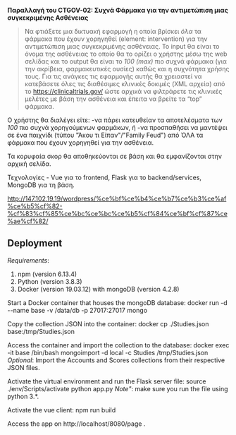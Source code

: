    **Παραλλαγή του CTGOV-02: Συχνά Φάρμακα για την αντιμετώπιση μιας συγκεκριμένης Ασθένειας**

   >Να φτιάξετε μια δικτυακή εφαρμογή η οποία βρίσκει *όλα* τα φάρμακα που έχουν χορηγηθεί (element: intervention) για την αντιμετώπιση μιας συγκεκριμένης ασθένειας.
   >Το input θα είναι το όνομα της ασθένειας το οποίο θα το ορίζει ο χρήστης μέσω της web σελίδας και το output θα είναι το *100 (max)* πιο συχνά φάρμακα (για την ακρίβεια, φαρμακευτικές ουσίες) καθώς και η συχνότητα χρήσης τους.
   >Για τις ανάγκες τις εφαρμογής αυτής θα χρειαστεί να κατεβάσετε όλες τις διαθέσιμες κλινικές δοκιμές (XML αρχεία) από το https://clinicaltrials.gov/ ώστε αρχικά να φιλτράρετε τις κλινικές μελέτες με βάση την ασθένεια και έπειτα να βρείτε τα “top” φάρμακα.

Ο χρήστης θα διαλέγει είτε:
-να πάρει κατευθείαν τα αποτελέσματα των *100* πιο συχνά χορηγούμενων φαρμάκων, ή 
-να προσπαθήσει να μαντέψει σε ένα παιχνίδι (τύπου "Άκου τι Είπαν"/"Family Feud") από ΌΛΑ τα φάρμακα που έχουν χορηγηθεί για την ασθένεια.

Τα κορυφαία σκορ θα αποθηκεύονται σε βάση και θα εμφανίζονται στην αρχική σελίδα.

Τεχνολογίες - Vue για το frontend, Flask για το backend/services, MongoDB για τη βάση.

http://147.102.19.19/wordpress/%ce%bf%ce%b4%ce%b7%ce%b3%ce%af%ce%b5%cf%82-%cf%83%cf%85%ce%bc%ce%bc%ce%b5%cf%84%ce%bf%cf%87%ce%ae%cf%82/

## Deployment
*Requirements*:
1. npm (version 6.13.4)
2. Python (version 3.8.3)
3. Docker (version 19.03.12) with mongoDB (version 4.2.8)

Start a Docker container that houses the mongoDB database:
   docker run -d --name base -v /data/db -p 27017:27017 mongo

Copy the collection JSON into the container:
   docker cp  ./Studies.json base:/tmp/Studies.json

Access the container and import the collection to the database:
   docker exec -it base /bin/bash
   mongoimport -d local -c Studies /tmp/Studies.json
*Optional*: Import the Accounts and Scores collections from their respective JSON files.

Activate the virtual environment and run the Flask server file:
   source ./env/Scripts/activate
   python app.py
*Note"*: make sure you run the file using python 3.\*.

Activate the vue client:
   npm run build

Access the app on http://localhost/8080/page .